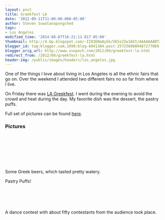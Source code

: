 ```yaml
---
layout: post
title: Greekfest LA
date: '2012-09-11T11:00:00.000-05:00'
author: Steven Suwatanapongched
tags:
- Los Angeles
modified_time: '2014-08-07T16:21:11.817-05:00'
thumbnail: http://4.bp.blogspot.com/-II83ENaAySk/UE5z2Zw1AVI/AAAAAAABTzQ/JBqFaiTADEI/s400/2012-09-07.jpg
blogger_id: tag:blogger.com,1999:blog-6841384.post-2572569809487277069
blogger_orig_url: http://www.sunpech.com/2012/09/greekfest-la.html
redirect_from: /2012/09/greekfest-la.html
header-img: /public/images/headers/los_angeles.jpg
---
```


One of the things I love about living in Los Angeles is all the ethnic fairs that go on. Over the weekend I attended two different fairs no so far from where I live.

On Friday there was <a href="http://www.lagreekfest.com/">LA Greekfest</a>. I went during the evening to avoid the crowd and heat during the day. My favorite dish was the dessert, the pastry puffs.

Full set of pictures can be found <a href="https://picasaweb.google.com/101693597219413173200/2012LAGreekfest">here</a>.

### Pictures

<a href="http://4.bp.blogspot.com/-II83ENaAySk/UE5z2Zw1AVI/AAAAAAABTzQ/JBqFaiTADEI/s400/2012-09-07.jpg" ><img alt=""  border="0" src="http://4.bp.blogspot.com/-II83ENaAySk/UE5z2Zw1AVI/AAAAAAABTzQ/JBqFaiTADEI/s320/2012-09-07.jpg" /></a>

<a href="http://2.bp.blogspot.com/-AcKlKpPuPe0/UE5z7eJC4nI/AAAAAAABTz4/ZsU0fkBvib0/s400/2012-09-07-11.jpg" ><img alt=""  border="0" src="http://2.bp.blogspot.com/-AcKlKpPuPe0/UE5z7eJC4nI/AAAAAAABTz4/ZsU0fkBvib0/s320/2012-09-07-11.jpg" /></a>

<a href="http://3.bp.blogspot.com/-nM4dg11140I/UE50APMN4PI/AAAAAAABT0g/pwf_8l8ILgo/s400/2012-09-07-19.jpg" ><img alt=""  border="0" src="http://3.bp.blogspot.com/-nM4dg11140I/UE50APMN4PI/AAAAAAABT0g/pwf_8l8ILgo/s320/2012-09-07-19.jpg" /></a>

<a href="http://1.bp.blogspot.com/-lmVrReJYxQY/UE50KkN03DI/AAAAAAABT14/AOsDYdK-DjQ/s400/2012-09-07-34.jpg" ><img alt=""  border="0" src="http://1.bp.blogspot.com/-lmVrReJYxQY/UE50KkN03DI/AAAAAAABT14/AOsDYdK-DjQ/s320/2012-09-07-34.jpg" /></a>

<a href="http://2.bp.blogspot.com/-Whm-VKTiG-Y/UE50E3QD5DI/AAAAAAABT1I/v3Wm5Yjo0bs/s400/2012-09-07-27.jpg" ><img alt=""  border="0" src="http://2.bp.blogspot.com/-Whm-VKTiG-Y/UE50E3QD5DI/AAAAAAABT1I/v3Wm5Yjo0bs/s320/2012-09-07-27.jpg" /></a>

<a href="http://3.bp.blogspot.com/-RigiHA6k1JU/UE50Fru4QKI/AAAAAAABT1Q/lmkRY9naTd0/s400/2012-09-07-28.jpg" ><img alt=""  border="0" src="http://3.bp.blogspot.com/-RigiHA6k1JU/UE50Fru4QKI/AAAAAAABT1Q/lmkRY9naTd0/s320/2012-09-07-28.jpg" /></a>

<a href="http://2.bp.blogspot.com/-VfAso7BdmjU/UE50Ou7zZaI/AAAAAAABT2g/rUUWCuCELxY/s400/2012-09-07-40.jpg" ><img alt=""  border="0" src="http://2.bp.blogspot.com/-VfAso7BdmjU/UE50Ou7zZaI/AAAAAAABT2g/rUUWCuCELxY/s320/2012-09-07-40.jpg" /></a>

<a href="http://1.bp.blogspot.com/-NplXN7w9KFU/UE50P7iBrJI/AAAAAAABT2o/uB49IerPIUo/s400/2012-09-07-42.jpg" ><img alt=""  border="0" src="http://1.bp.blogspot.com/-NplXN7w9KFU/UE50P7iBrJI/AAAAAAABT2o/uB49IerPIUo/s320/2012-09-07-42.jpg" /></a>

Some Greek beers, which tasted pretty watery.
<a href="http://1.bp.blogspot.com/-I-BNez5a6wY/UE50ThVh2yI/AAAAAAABT3I/wi5XYcHqOp0/s400/2012-09-07-54.jpg" ><img alt=""  border="0" src="http://1.bp.blogspot.com/-I-BNez5a6wY/UE50ThVh2yI/AAAAAAABT3I/wi5XYcHqOp0/s320/2012-09-07-54.jpg" /></a>

Pastry Puffs!
<a href="http://3.bp.blogspot.com/-SD5JwgPB_IM/UE50CGnI37I/AAAAAAABT0w/jaJmgi3yAuc/s400/2012-09-07-23.jpg" ><img alt=""  border="0" src="http://3.bp.blogspot.com/-SD5JwgPB_IM/UE50CGnI37I/AAAAAAABT0w/jaJmgi3yAuc/s320/2012-09-07-23.jpg" /></a>

<a href="http://2.bp.blogspot.com/-Ghpdaa11yiU/UE50Q7DlNwI/AAAAAAABT2w/AVYEZQ17cyw/s400/2012-09-07-47.jpg" ><img alt=""  border="0" src="http://2.bp.blogspot.com/-Ghpdaa11yiU/UE50Q7DlNwI/AAAAAAABT2w/AVYEZQ17cyw/s320/2012-09-07-47.jpg" /></a>

<a href="http://3.bp.blogspot.com/-3oXPGyCdAxc/UE50VZ16yEI/AAAAAAABT3Y/tjXEyNG3-W8/s400/2012-09-07-59.jpg" ><img alt=""  border="0" src="http://3.bp.blogspot.com/-3oXPGyCdAxc/UE50VZ16yEI/AAAAAAABT3Y/tjXEyNG3-W8/s320/2012-09-07-59.jpg" /></a>

<a href="http://2.bp.blogspot.com/-cRmsb6pWgQY/UE50XymKcEI/AAAAAAABT3o/j_xxrRVr_q8/s400/2012-09-07-64.jpg" ><img alt=""  border="0" src="http://2.bp.blogspot.com/-cRmsb6pWgQY/UE50XymKcEI/AAAAAAABT3o/j_xxrRVr_q8/s320/2012-09-07-64.jpg" /></a>

<a href="http://2.bp.blogspot.com/-rQkKESHA4Wg/UE50ZS6aiPI/AAAAAAABT3w/tVqbf8yzU5s/s400/2012-09-07-65.jpg" ><img alt=""  border="0" src="http://2.bp.blogspot.com/-rQkKESHA4Wg/UE50ZS6aiPI/AAAAAAABT3w/tVqbf8yzU5s/s320/2012-09-07-65.jpg" /></a>

<a href="http://2.bp.blogspot.com/-xNVQzAqJMDU/UE50aakKsSI/AAAAAAABT34/sH8T7uinIhg/s400/2012-09-07-67.jpg" ><img alt=""  border="0" src="http://2.bp.blogspot.com/-xNVQzAqJMDU/UE50aakKsSI/AAAAAAABT34/sH8T7uinIhg/s320/2012-09-07-67.jpg" /></a>

A dance contest with about fifty contestants from the audience took place.
<a href="http://3.bp.blogspot.com/-D9tViu9cWZ4/UE50hps7OSI/AAAAAAABT4w/a0fMW9DIj1k/s400/2012-09-07-95.jpg" ><img alt=""  border="0" src="http://3.bp.blogspot.com/-D9tViu9cWZ4/UE50hps7OSI/AAAAAAABT4w/a0fMW9DIj1k/s320/2012-09-07-95.jpg" /></a>

<a href="http://3.bp.blogspot.com/-xE15HZbHt7M/UE50kltEBcI/AAAAAAABT5I/5zOlVJehVU4/s400/2012-09-07-111.jpg" ><img alt=""  border="0" src="http://3.bp.blogspot.com/-xE15HZbHt7M/UE50kltEBcI/AAAAAAABT5I/5zOlVJehVU4/s320/2012-09-07-111.jpg" /></a>

<a href="http://3.bp.blogspot.com/-bvj-HmJEJLA/UE50nzyeZZI/AAAAAAABT5g/4PJZF-0RWEQ/s400/2012-09-07-121.jpg" ><img alt=""  border="0" src="http://3.bp.blogspot.com/-bvj-HmJEJLA/UE50nzyeZZI/AAAAAAABT5g/4PJZF-0RWEQ/s320/2012-09-07-121.jpg" /></a>
